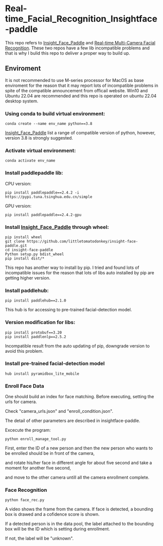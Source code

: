 # Real-time_Facial_Recognition_Insightface-paddle

This repo refers to [Insight_Face_Paddle](https://github.com/littletomatodonkey/insight-face-paddle) and [Real-time Multi-Camera Facial Recognition](https://github.com/M-M-Akash/Face_Recognition_System). These two repos have a few lib incompatible problems and that is why I bulid this repo to deliver a proper way to build up.

## Enviroment

It is not recommended to use M-series processor for MacOS as base enviroment for the reason that it may report lots of incompatible problems in spite of the compatible announcement from officail website. Win10 and Ubuntu 22.04 are recommended and this repo is operated on ubuntu 22.04 desktop system. 

### Using conda to build virtual environment:

```linux
conda create --name env_name python==3.8
```
[Insight_Face_Paddle](https://github.com/littletomatodonkey/insight-face-paddle) list a range of compatible version of python, however, version 3.8 is strongly suggested.  

### Activate virtual environment:

```linux
conda activate env_name
```

### Install paddlepaddle lib:

CPU version:
```linux
pip install paddlepaddle==2.4.2 -i https://pypi.tuna.tsinghua.edu.cn/simple 
```
GPU version:
```linux
pip install paddlepaddle==2.4.2-gpu
```

### Install [Insight_Face_Paddle](https://github.com/littletomatodonkey/insight-face-paddle) through wheel:

```linux
pip install wheel  
git clone https://github.com/littletomatodonkey/insight-face-paddle.git  
cd insight-face-paddle  
Python setup.py bdist_wheel  
pip install dist/*  
```

This repo has another way to install by pip. I tried and found lots of incompatible issues for the reason that lots of libs auto installed by pip are getting higher version.  

### Install paddlehub:

```linux
pip install paddlehub==2.1.0
```

This hub is for accessing to pre-trained facial-detection model.

### Version modification for libs:

```linux
pip install protobuf==3.20 
pip install paddlenlp==2.5.2
```

Incompatible result from the auto updating of pip, downgrade version to avoid this problem.

### Install pre-trained facial-detection model

```linux
hub install pyramidbox_lite_mobile
```

### Enroll Face Data

One should build an index for face matching. Before executing, setting the urls for camera. 

Check "camera_urls.json" and "enroll_condition.json". 

The detail of other parameters are described in insightface-paddle.

Excecute the program:

```linux
python enroll_manage_tool.py
```

First, enter the ID of a new person and then the new person who wants to be enrolled should be in front of the camera, 

and rotate his/her face in different angle for about five second and take a moment for another five second,

and move to the other camera untill all the camera enrollment complete.

### Face Recognition

```linux
python face_rec.py
```

A video shows the frame from the camera. If face is detected, a bounding box is drawed and a cofidence score is shown.

If a detected person is in the data pool, the label attached to the bounding box will be the ID which is setting during enrollment.

If not, the label will be "unknown".

